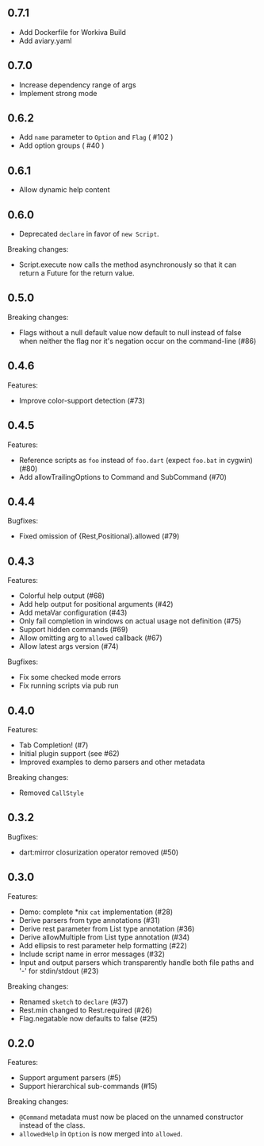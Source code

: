 ## 0.7.1

  - Add Dockerfile for Workiva Build
  - Add aviary.yaml

## 0.7.0

  - Increase dependency range of args
  - Implement strong mode

## 0.6.2

  - Add `name` parameter to `Option` and `Flag` ( #102 )
  - Add option groups ( #40 )

## 0.6.1

  - Allow dynamic help content

## 0.6.0

  - Deprecated `declare` in favor of `new Script`.

Breaking changes:

  - Script.execute now calls the method asynchronously so that it can return 
    a Future for the return value.

## 0.5.0

Breaking changes:

  - Flags without a null default value now default to null instead of false 
    when neither the flag nor it's negation occur on the command-line (#86)

## 0.4.6

Features:

  - Improve color-support detection (#73)

## 0.4.5

Features:

  - Reference scripts as `foo` instead of `foo.dart` (expect `foo.bat` in cygwin) (#80)
  - Add allowTrailingOptions to Command and SubCommand (#70)

## 0.4.4

Bugfixes:

  - Fixed omission of {Rest,Positional}.allowed (#79)

## 0.4.3

Features:

  - Colorful help output (#68)
  - Add help output for positional arguments (#42)
  - Add metaVar configuration (#43)
  - Only fail completion in windows on actual usage not definition (#75)
  - Support hidden commands (#69)
  - Allow omitting arg to `allowed` callback (#67)
  - Allow latest args version (#74)

Bugfixes:

  - Fix some checked mode errors
  - Fix running scripts via pub run

## 0.4.0

Features:

  - Tab Completion! (#7)
  - Initial plugin support (see #62)
  - Improved examples to demo parsers and other metadata
  
Breaking changes:

  - Removed `CallStyle`

## 0.3.2

Bugfixes:

  - dart:mirror closurization operator removed (#50)

## 0.3.0

Features:

  - Demo: complete *nix `cat` implementation (#28)
  - Derive parsers from type annotations (#31)
  - Derive rest parameter from List type annotation (#36)
  - Derive allowMultiple from List type annotation (#34)
  - Add ellipsis to rest parameter help formatting (#22)
  - Include script name in error messages (#32)
  - Input and output parsers which transparently handle both file paths and '-' 
    for stdin/stdout (#23)
  
Breaking changes:

  - Renamed `sketch` to `declare` (#37)
  - Rest.min changed to Rest.required (#26)
  - Flag.negatable now defaults to false (#25)

## 0.2.0

Features:

  - Support argument parsers (#5)
  - Support hierarchical sub-commands (#15)

Breaking changes:

  - `@Command` metadata must now be placed on the unnamed constructor instead 
    of the class.
  - `allowedHelp` in `Option` is now merged into `allowed`.
  